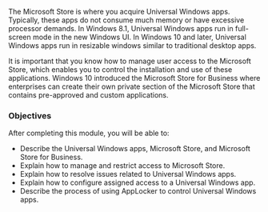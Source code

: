 The Microsoft Store is where you acquire Universal Windows apps. Typically, these apps do not consume much memory or have excessive processor demands. In Windows 8.1, Universal Windows apps run in full-screen mode in the new Windows UI. In Windows 10 and later, Universal Windows apps run in resizable windows similar to traditional desktop apps.

It is important that you know how to manage user access to the Microsoft Store, which enables you to control the installation and use of these applications. Windows 10 introduced the Microsoft Store for Business where enterprises can create their own private section of the Microsoft Store that contains pre-approved and custom applications.

### Objectives

After completing this module, you will be able to:

 -  Describe the Universal Windows apps, Microsoft Store, and Microsoft Store for Business.
 -  Explain how to manage and restrict access to Microsoft Store.
 -  Explain how to resolve issues related to Universal Windows apps.
 -  Explain how to configure assigned access to a Universal Windows app.
 -  Describe the process of using AppLocker to control Universal Windows apps.

